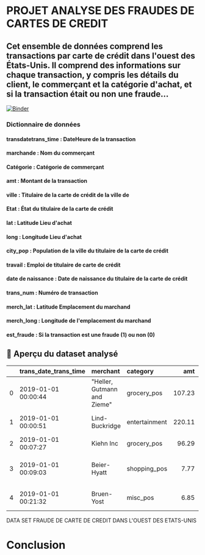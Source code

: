# PROJET ANALYSE DES FRAUDES DE CARTES DE CREDIT

## Cet ensemble de données comprend les transactions par carte de crédit dans l'ouest des États-Unis. Il comprend des informations sur chaque transaction, y compris les détails du client, le commerçant et la catégorie d'achat, et si la transaction était ou non une fraude...

[![Binder](https://mybinder.org/badge_logo.svg)](https://mybinder.org/v2/gh/AbdoulAzizBaoula/creditCardFraude/main?labpath=index.ipynb)


### Dictionnaire de données
#### transdatetrans_time	: DateHeure de la transaction
#### marchande	: Nom du commerçant
#### Catégorie	: Catégorie de commerçant
#### amt	: Montant de la transaction
#### ville	: Titulaire de la carte de crédit de la ville de
#### Etat	: État du titulaire de la carte de crédit
#### lat	: Latitude Lieu d'achat
#### long	: Longitude Lieu d'achat
#### city_pop	: Population de la ville du titulaire de la carte de crédit
#### travail	: Emploi de titulaire de carte de crédit
#### date de naissance	: Date de naissance du titulaire de la carte de crédit
#### trans_num	: Numéro de transaction
#### merch_lat	: Latitude Emplacement du marchand
#### merch_long	: Longitude de l'emplacement du marchand
#### est_fraude	: Si la transaction est une fraude (1) ou non (0)
 
## :file_folder: Aperçu du dataset analysé


|    | trans_date_trans_time   | merchant                    | category      |    amt | city                     | state   |     lat |     long |   city_pop | job                               | dob        | trans_num                        |   merch_lat |   merch_long |   is_fraud |
|---:|:------------------------|:----------------------------|:--------------|-------:|:-------------------------|:--------|--------:|---------:|-----------:|:----------------------------------|:-----------|:---------------------------------|------------:|-------------:|-----------:|
|  0 | 2019-01-01 00:00:44     | "Heller, Gutmann and Zieme" | grocery_pos   | 107.23 | Orient                   | WA      | 48.8878 | -118.21  |        149 | Special educational needs teacher | 1978-06-21 | 1f76529f8574734946361c461b024d99 |     49.159  |     -118.186 |          0 |
|  1 | 2019-01-01 00:00:51     | Lind-Buckridge              | entertainment | 220.11 | Malad City               | ID      | 42.1808 | -112.262 |       4154 | Nature conservation officer       | 1962-01-19 | a1a22d70485983eac12b5b88dad1cf95 |     43.1507 |     -112.154 |          0 |
|  2 | 2019-01-01 00:07:27     | Kiehn Inc                   | grocery_pos   |  96.29 | Grenada                  | CA      | 41.6125 | -122.526 |        589 | Systems analyst                   | 1945-12-21 | 413636e759663f264aae1819a4d4f231 |     41.6575 |     -122.23  |          0 |
|  3 | 2019-01-01 00:09:03     | Beier-Hyatt                 | shopping_pos  |   7.77 | High Rolls Mountain Park | NM      | 32.9396 | -105.819 |        899 | Naval architect                   | 1967-08-30 | 8a6293af5ed278dea14448ded2685fea |     32.8633 |     -106.52  |          0 |
|  4 | 2019-01-01 00:21:32     | Bruen-Yost                  | misc_pos      |   6.85 | Freedom                  | WY      | 43.0172 | -111.029 |        471 | "Education officer, museum"       | 1967-08-02 | f3c43d336e92a44fc2fb67058d5949e3 |     43.7537 |     -111.455 |          0 |

 
DATA SET FRAUDE DE CARTE DE CREDIT DANS L'OUEST DES ETATS-UNIS

#  Conclusion
